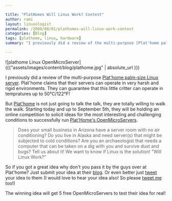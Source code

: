 ```yaml
---

title: "PlatHomes Will Linux Work? Contest"
author: rami
layout: linuxologist
permalink: /2008/08/01/plathomes-will-linux-work-contest
categories: [Blog]
tags: [plathome, linux, hardware]
summary: "I previously did a review of the multi-purpose [Plat'home palm-size Linux  server](/blog/gadgets/plathome-the-palm-size-linux-server/). Plat'home claims that their servers can operate in very harsh and rigid environments. They can guarantee that this little critter can operate in tempratures up to 50°C/122°F!"

---
```


![plathome Linux OpenMicroServer]({{"assets/images/content/blog/plathome.jpg" | absolute_url }})

I previously did a review of the multi-purpose [Plat'home palm-size Linux  server](/blog/gadgets/plathome-the-palm-size-linux-server/). Plat'home claims that their servers can operate in very harsh and rigid environments. They can guarantee that this little critter can operate in tempratures up to 50°C/122°F!

But [Plat'home](http://www.plathome.com/) is not just going to talk the talk, they are totally willing to walk the walk. Starting today and up to September 5th, they will be holding an online competition to solicit ideas for the most interesting and challenging conditions to successfully run [Plat'Home's OpenMicroServers](/blog/gadgets/plathome-the-palm-size-linux-server/).

> Does your small business in Arizona have a server room with no air conditioning? Do you live in Alaska and need server(s) that might be subjected to cold conditions? Are you an archaeologist that needs a computer that can be taken on a dig with you and survive dust and bugs? Tell us about it! We want to know if Linux is the solution! "Will Linux Work?"

So if you got a great idea why don't you pass it by the guys over at Plat'home? Just submit your idea at their [blog](http://plathomeus.blogspot.com/2008/07/announcing-will-linux-work-contest.html). Or even better just [tweet](http://twitter.com/plathomeweb) your idea to them (I would love to hear your idea also! So please [tweet me ](http://www.twitter.com/bianconeri4ever)too!)

The winning idea will get 5 free OpenMicroServers to test their idea for real!
